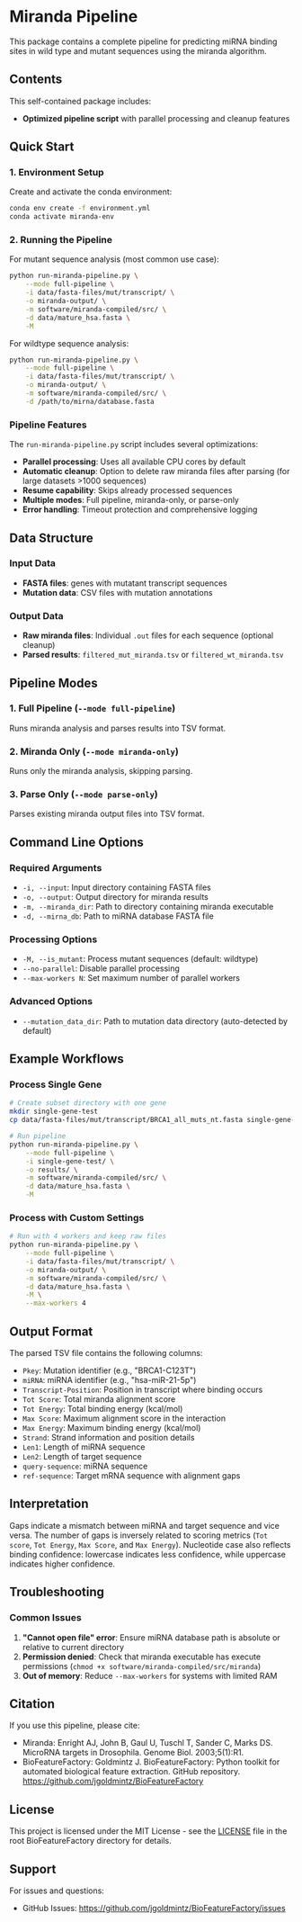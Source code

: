# Miranda Pipeline

This package contains a complete pipeline for predicting miRNA binding sites in wild type and mutant sequences using the miranda algorithm. 

## Contents

This self-contained package includes:

- **Optimized pipeline script** with parallel processing and cleanup features

## Quick Start

### 1. Environment Setup

Create and activate the conda environment:

```bash
conda env create -f environment.yml
conda activate miranda-env
```

### 2. Running the Pipeline

For mutant sequence analysis (most common use case):

```bash
python run-miranda-pipeline.py \
    --mode full-pipeline \
    -i data/fasta-files/mut/transcript/ \
    -o miranda-output/ \
    -m software/miranda-compiled/src/ \
    -d data/mature_hsa.fasta \
    -M
```

For wildtype sequence analysis:

```bash
python run-miranda-pipeline.py \
    --mode full-pipeline \
    -i data/fasta-files/mut/transcript/ \
    -o miranda-output/ \
    -m software/miranda-compiled/src/ \
    -d /path/to/mirna/database.fasta
```

### Pipeline Features

The `run-miranda-pipeline.py` script includes several optimizations:

- **Parallel processing**: Uses all available CPU cores by default
- **Automatic cleanup**: Option to delete raw miranda files after parsing (for large datasets >1000 sequences)
- **Resume capability**: Skips already processed sequences
- **Multiple modes**: Full pipeline, miranda-only, or parse-only
- **Error handling**: Timeout protection and comprehensive logging

## Data Structure

### Input Data

- **FASTA files**: genes with mutatant transcript sequences
- **Mutation data**: CSV files with mutation annotations

### Output Data

- **Raw miranda files**: Individual `.out` files for each sequence (optional cleanup)
- **Parsed results**: `filtered_mut_miranda.tsv` or `filtered_wt_miranda.tsv`

## Pipeline Modes

### 1. Full Pipeline (`--mode full-pipeline`)
Runs miranda analysis and parses results into TSV format.

### 2. Miranda Only (`--mode miranda-only`)
Runs only the miranda analysis, skipping parsing.

### 3. Parse Only (`--mode parse-only`)
Parses existing miranda output files into TSV format.

## Command Line Options

### Required Arguments
- `-i, --input`: Input directory containing FASTA files
- `-o, --output`: Output directory for miranda results
- `-m, --miranda_dir`: Path to directory containing miranda executable
- `-d, --mirna_db`: Path to miRNA database FASTA file

### Processing Options
- `-M, --is_mutant`: Process mutant sequences (default: wildtype)
- `--no-parallel`: Disable parallel processing
- `--max-workers N`: Set maximum number of parallel workers

### Advanced Options
- `--mutation_data_dir`: Path to mutation data directory (auto-detected by default)

## Example Workflows

### Process Single Gene
```bash
# Create subset directory with one gene
mkdir single-gene-test
cp data/fasta-files/mut/transcript/BRCA1_all_muts_nt.fasta single-gene-test/

# Run pipeline
python run-miranda-pipeline.py \
    --mode full-pipeline \
    -i single-gene-test/ \
    -o results/ \
    -m software/miranda-compiled/src/ \
    -d data/mature_hsa.fasta \
    -M
```

### Process with Custom Settings
```bash
# Run with 4 workers and keep raw files
python run-miranda-pipeline.py \
    --mode full-pipeline \
    -i data/fasta-files/mut/transcript/ \
    -o miranda-output/ \
    -m software/miranda-compiled/src/ \
    -d data/mature_hsa.fasta \
    -M \
    --max-workers 4
```

## Output Format

The parsed TSV file contains the following columns:
- `Pkey`: Mutation identifier (e.g., "BRCA1-C123T")
- `miRNA`: miRNA identifier (e.g., "hsa-miR-21-5p")
- `Transcript-Position`: Position in transcript where binding occurs
- `Tot Score`: Total miranda alignment score
- `Tot Energy`: Total binding energy (kcal/mol)
- `Max Score`: Maximum alignment score in the interaction
- `Max Energy`: Maximum binding energy (kcal/mol)
- `Strand`: Strand information and position details
- `Len1`: Length of miRNA sequence
- `Len2`: Length of target sequence
- `query-sequence`: miRNA sequence
- `ref-sequence`: Target mRNA sequence with alignment gaps

## Interpretation

Gaps indicate a mismatch between miRNA and target sequence and vice versa. The number of gaps is inversely related to scoring metrics (`Tot score`, `Tot Energy`, `Max Score`, and `Max Energy`). Nucleotide case also reflects binding confidence: lowercase indicates less confidence, while uppercase indicates higher confidence.


## Troubleshooting

### Common Issues

1. **"Cannot open file" error**: Ensure miRNA database path is absolute or relative to current directory
2. **Permission denied**: Check that miranda executable has execute permissions (`chmod +x software/miranda-compiled/src/miranda`)
3. **Out of memory**: Reduce `--max-workers` for systems with limited RAM

## Citation

If you use this pipeline, please cite:

- Miranda: Enright AJ, John B, Gaul U, Tuschl T, Sander C, Marks DS. MicroRNA targets in Drosophila. Genome Biol. 2003;5(1):R1.
- BioFeatureFactory: Goldmintz J. BioFeatureFactory: Python toolkit for automated biological feature extraction. GitHub repository. https://github.com/jgoldmintz/BioFeatureFactory

## License

This project is licensed under the MIT License - see the [LICENSE](../../LICENSE) file in the root BioFeatureFactory directory for details.

## Support

For issues and questions:

- GitHub Issues: https://github.com/jgoldmintz/BioFeatureFactory/issues

